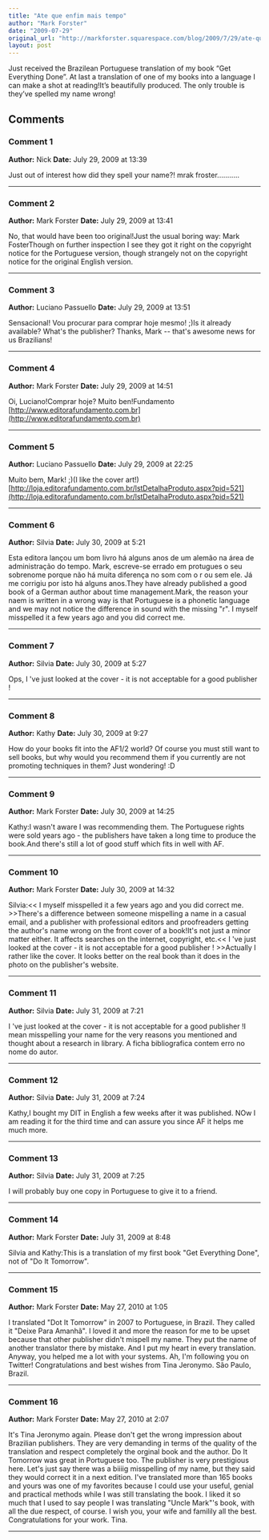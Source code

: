 ```yaml
---
title: "Ate que enfim mais tempo"
author: "Mark Forster"
date: "2009-07-29"
original_url: "http://markforster.squarespace.com/blog/2009/7/29/ate-que-enfim-mais-tempo.html"
layout: post
---
```


Just received the Brazilean Portuguese translation of my book “Get Everything Done”. At last a translation of one of my books into a language I can make a shot at reading!It’s beautifully produced. The only trouble is they’ve spelled my name wrong!

## Comments

### Comment 1
**Author:** Nick
**Date:** July 29, 2009 at 13:39

Just out of interest how did they spell your name?! mrak froster...........

---

### Comment 2
**Author:** Mark Forster
**Date:** July 29, 2009 at 13:41

No, that would have been too original!Just the usual boring way: Mark FosterThough on further inspection I see they got it right on the copyright notice for the Portuguese version, though strangely not on the copyright notice for the original English version.

---

### Comment 3
**Author:** Luciano Passuello
**Date:** July 29, 2009 at 13:51

Sensacional! Vou procurar para comprar hoje mesmo! ;)Is it already available? What's the publisher?
Thanks, Mark -- that's awesome news for us Brazilians!

---

### Comment 4
**Author:** Mark Forster
**Date:** July 29, 2009 at 14:51

Oi, Luciano!Comprar hoje? Muito ben!Fundamento [http://www.editorafundamento.com.br](http://www.editorafundamento.com.br)

---

### Comment 5
**Author:** Luciano Passuello
**Date:** July 29, 2009 at 22:25

Muito bem, Mark! ;)(I like the cover art!)
[http://loja.editorafundamento.com.br/lstDetalhaProduto.aspx?pid=521](http://loja.editorafundamento.com.br/lstDetalhaProduto.aspx?pid=521)

---

### Comment 6
**Author:** Silvia
**Date:** July 30, 2009 at 5:21

Esta editora lançou um bom livro há alguns anos de um alemão na área de administração do tempo. Mark, escreve-se errado em protugues o seu sobrenome porque não há muita diferença no som com o r ou sem ele. Já me corrigiu por isto há alguns anos.They have already published a good book of a German author about time management.Mark, the reason your naem is written in a wrong way is that Portuguese is a phonetic language and we may not notice the difference in sound with the missing "r". I myself misspelled it a few years ago and you did correct me.

---

### Comment 7
**Author:** Silvia
**Date:** July 30, 2009 at 5:27

Ops, I 've just looked at the cover - it is not acceptable for a good publisher !

---

### Comment 8
**Author:** Kathy
**Date:** July 30, 2009 at 9:27

How do your books fit into the AF1/2 world? Of course you must still want to sell books, but why would you recommend them if you currently are not promoting techniques in them? Just wondering! :D

---

### Comment 9
**Author:** Mark Forster
**Date:** July 30, 2009 at 14:25

Kathy:I wasn't aware I was recommending them. The Portuguese rights were sold years ago - the publishers have taken a long time to produce the book.And there's still a lot of good stuff which fits in well with AF.

---

### Comment 10
**Author:** Mark Forster
**Date:** July 30, 2009 at 14:32

Silvia:<< I myself misspelled it a few years ago and you did correct me. >>There's a difference between someone mispelling a name in a casual email, and a publisher with professional editors and proofreaders getting the author's name wrong on the front cover of a book!It's not just a minor matter either. It affects searches on the internet, copyright, etc.<< I 've just looked at the cover - it is not acceptable for a good publisher ! >>Actually I rather like the cover. It looks better on the real book than it does in the photo on the publisher's website.

---

### Comment 11
**Author:** Silvia
**Date:** July 31, 2009 at 7:21

I 've just looked at the cover - it is not acceptable for a good publisher !I mean misspelling your name for the very reasons you mentioned and thought about a research in library. A ficha bibliografica contem erro no nome do autor.

---

### Comment 12
**Author:** Silvia
**Date:** July 31, 2009 at 7:24

Kathy,I bought my DIT in English a few weeks after it was published. NOw I am reading it for the third time and can assure you since AF it helps me much more.

---

### Comment 13
**Author:** Silvia
**Date:** July 31, 2009 at 7:25

I will probably buy one copy in Portuguese to give it to a friend.

---

### Comment 14
**Author:** Mark Forster
**Date:** July 31, 2009 at 8:48

Silvia and Kathy:This is a translation of my first book "Get Everything Done", not of "Do It Tomorrow".

---

### Comment 15
**Author:** Mark Forster
**Date:** May 27, 2010 at 1:05

I translated "Dot It Tomorrow" in 2007 to Portuguese, in Brazil. They called it "Deixe Para Amanhã". I loved it and more the reason for me to be upset because that other publisher didn't mispell my name. They put the name of another translator there by mistake. And I put my heart in every translation. Anyway, you helped me a lot with your systems. Ah, I'm following you on Twitter! Congratulations and best wishes from Tina Jeronymo. São Paulo, Brazil.

---

### Comment 16
**Author:** Mark Forster
**Date:** May 27, 2010 at 2:07

It's Tina Jeronymo again. Please don't get the wrong impression about Brazilian publishers. They are very demanding in terms of the quality of the translation and respect completely the orginal book and the author. Do It Tomorrow was great in Portuguese too. The publisher is very prestigious here. Let's just say there was a biiiig misspelling of my name, but they said they would correct it in a next edition. I've translated more than 165 books and yours was one of my favorites because I could use your useful, genial and practical methods while I was still translating the book. I liked it so much that I used to say people I was translating "Uncle Mark"'s book, with all the due respect, of course. I wish you, your wife and familily all the best. Congratulations for your work. Tina.

---
